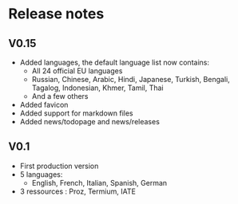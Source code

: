 Release notes
=============

V0.15
----

- Added languages, the default language list now contains:
    - All 24 official EU languages
    - Russian, Chinese, Arabic, Hindi, Japanese, Turkish, Bengali, Tagalog, Indonesian, Khmer, Tamil, Thai 
    - And a few others
- Added favicon    
- Added support for markdown files
- Added news/todopage and news/releases


V0.1
----

- First production version
- 5 languages:
    - English, French, Italian, Spanish, German
- 3 ressources : Proz, Termium, IATE


